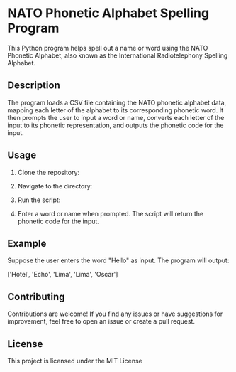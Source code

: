 # NATO Phonetic Alphabet Spelling Program

This Python program helps spell out a name or word using the NATO Phonetic Alphabet, also known as the International Radiotelephony Spelling Alphabet.

## Description

The program loads a CSV file containing the NATO phonetic alphabet data, mapping each letter of the alphabet to its corresponding phonetic word. It then prompts the user to input a word or name, converts each letter of the input to its phonetic representation, and outputs the phonetic code for the input.

## Usage

1. Clone the repository:

2. Navigate to the directory:

3. Run the script:

4. Enter a word or name when prompted. The script will return the phonetic code for the input.

## Example

Suppose the user enters the word "Hello" as input. The program will output:


['Hotel', 'Echo', 'Lima', 'Lima', 'Oscar']


## Contributing

Contributions are welcome! If you find any issues or have suggestions for improvement, feel free to open an issue or create a pull request.

## License

This project is licensed under the MIT License 
